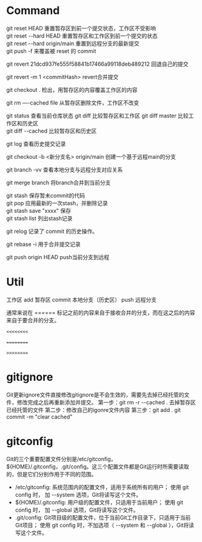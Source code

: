# Command

git reset HEAD    重置暂存区到前一个提交状态，工作区不受影响  
git reset --hard HEAD   重置暂存区和工作区到前一个提交的状态  
git reset --hard origin/main  重置到远程分支的最新提交   
git push -f  来覆盖被 reset 的 commit  


git revert 21dcd937fe555f58841b17466a99118deb489212  回退自己的提交 

git revert -m 1 \<commitHash\>    revert合并提交


git checkout .         检出，用暂存区的内容覆盖工作区的内容


git rm —-cached file    从暂存区删除文件，工作区不改变

git status     查看当前仓库状态
git diff       比较暂存区和工作区
git diff master  比较工作区和历史区  
git diff --cached 比较暂存区和历史区  

git log        查看历史提交记录

git checkout -b \<新分支名\> origin/main  创建一个基于远程main的分支


git branch -vv 查看本地分支与远程分支对应关系

git merge branch  将branch合并到当前分支  

git stash 保存暂未commit的代码  
git pop 应用最新的一次stash，并删除记录  
git stash save "xxxx"  保存  
git stash list  列出stash记录  


git relog  记录了 commit 的历史操作。  

git rebase -i   用于合并提交记录  

git push origin HEAD   push当前分支到远程





# Util
工作区   add    暂存区  commit   本地分支（历史区）  push  远程分支

通常来说在 ====== 标记之前的内容来自于接收合并的分支，而在这之后的内容来自于要合并的分支。
```
<<<<<<<<

========

>>>>>>>>
```






# gitignore

Git更新ignore文件直接修改gitignore是不会生效的，需要先去掉已经托管的文件，修改完成之后再重新添加并提交。
第一步：git rm -r --cached .
去掉暂存区已经托管的文件
第二步：修改自己的igonre文件内容
第三步：git add .
git commit -m "clear cached"


# gitconfig

Git的三个重要配置文件分别是/etc/gitconfig，${HOME}/.gitconfig，.git/config。这三个配置文件都是Git运行时所需要读取的，但是它们分别作用于不同的范围。  

- /etc/gitconfig: 系统范围内的配置文件，适用于系统所有的用户； 使用 git config 时， 加 --system 选项，Git将读写这个文件。  
- ${HOME}/.gitconfig: 用户级的配置文件，只适用于当前用户； 使用 git config 时， 加 --global 选项，Git将读写这个文件。  
- .git/config: Git项目级的配置文件，位于当前Git工作目录下，只适用于当前Git项目； 使用 git config 时，不加选项（ --system 和 --global  ），Git将读写这个文件。  



